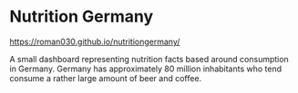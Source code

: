 # Nutrition Germany
https://roman030.github.io/nutritiongermany/

A small dashboard representing nutrition facts based around consumption in Germany. Germany has approximately 80 million inhabitants who tend consume a rather large amount of beer and coffee.
